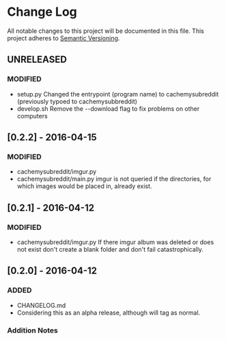 # Change Log
All notable changes to this project will be documented in this file.
This project adheres to [Semantic Versioning](http://semver.org/).

## UNRELEASED
### MODIFIED
- setup.py 
Changed the entrypoint (program name) to cachemysubreddit (previously typoed to cachemysubbreddit)
- develop.sh
Remove the --download flag to fix problems on other computers

## [0.2.2] - 2016-04-15
### MODIFIED
- cachemysubreddit/imgur.py
- cachemysubreddit/main.py
imgur is not queried if the directories, for which images would be placed in, already exist.


## [0.2.1] - 2016-04-12
### MODIFIED
- cachemysubreddit/imgur.py
If there imgur album was deleted or does not exist don't create a blank folder and don't fail catastrophically.

## [0.2.0] - 2016-04-12
### ADDED
- CHANGELOG.md
- Considering this as an alpha release, although will tag as normal.

### Addition Notes
